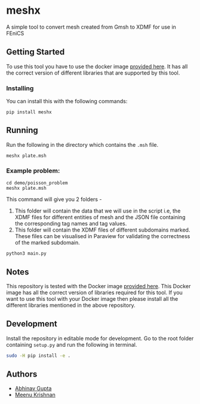 # meshx

A simple tool to convert mesh created from Gmsh to XDMF for use in FEniCS

## Getting Started

To use this tool you have to use the docker image [provided here](https://github.com/iitrabhi/fenics-docker). It has all the correct version of different libraries that are supported by this tool.

### Installing

You can install this with the following commands:

```
pip install meshx
```

## Running

Run the following in the directory which contains the `.msh` file.

```
meshx plate.msh
```

### Example problem:

```
cd demo/poisson_problem
meshx plate.msh
```
This command will give you 2 folders -  
1. This folder will contain the data that we will use in the script i.e, the XDMF files for different entities of mesh and the JSON file containing the corresponding tag names and tag values.
2. This folder will contain the XDMF files of different subdomains marked. These files can be visualised in Paraview for validating the correctness of the marked subdomain.


```
python3 main.py
```

## Notes
 
This repository is tested with the Docker image [provided here](https://github.com/iitrabhi/fenics-docker). This Docker image has all the correct version of libraries required for this tool. If you want to use this tool with your Docker image then please install all the different libraries mentioned in the above repository. 

## Development

Install the repository in editable mode for development. Go to the root folder containing `setup.py` and run the following in terminal.

```bash
sudo -H pip install -e .
```

## Authors

* [Abhinav Gupta](https://github.com/iitrabhi)
* [Meenu Krishnan](https://github.com/umeenukrishnan)
